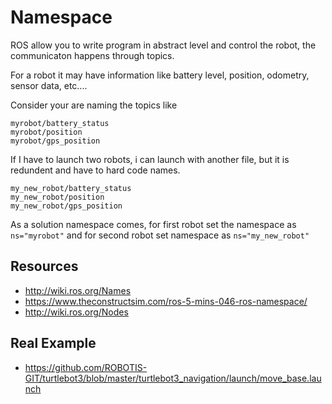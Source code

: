 # Namespace 
ROS allow you to write program in abstract level and control the robot, the communicaton happens through topics.

For a robot it may have information like battery level, position,  odometry, sensor data, etc....

Consider your are naming the topics like    
```
myrobot/battery_status
myrobot/position
myrobot/gps_position
```

If I have to launch two robots, i can launch with another file, but it is redundent and have to hard code names.
```
my_new_robot/battery_status
my_new_robot/position
my_new_robot/gps_position
```

As a solution namespace comes, for first robot set the namespace as `ns="myrobot"` and for second robot set namespace as `ns="my_new_robot"`


## Resources
- http://wiki.ros.org/Names
- https://www.theconstructsim.com/ros-5-mins-046-ros-namespace/
- http://wiki.ros.org/Nodes

## Real Example 
- https://github.com/ROBOTIS-GIT/turtlebot3/blob/master/turtlebot3_navigation/launch/move_base.launch




